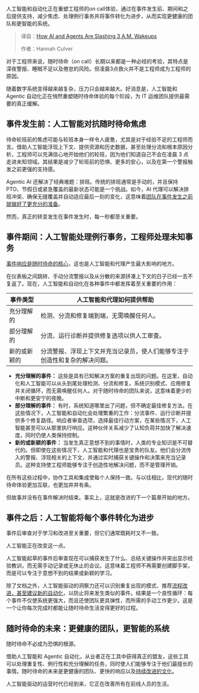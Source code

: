 <!--
title: AI和Agent联手，告别凌晨三点惊醒
cover: https://cdn.thenewstack.io/media/2025/08/145d78a4-on_call.jpg
summary: 人工智能和自动化正在重塑工程师的on call体验，通过在事件发生前、期间和之后提供支持，减少焦虑、处理例行事务并将事件转化为进步，从而实现更健康的团队和更智能的系统。
-->

人工智能和自动化正在重塑工程师的on call体验，通过在事件发生前、期间和之后提供支持，减少焦虑、处理例行事务并将事件转化为进步，从而实现更健康的团队和更智能的系统。

> 译自：[How AI and Agents Are Slashing 3 A.M. Wakeups](https://thenewstack.io/how-ai-and-agents-are-slashing-3-a-m-wakeups/)
> 
> 作者：Hannah Culver

对于工程师来说，随时待命（on call）长期以来都是一种必经的考验，其特点是深夜警报、睡眠不足以及倦怠的风险。但凌晨3点救火并不是工程师成为工程师的原因。

随着数字系统变得越来越复杂，压力只会越来越大。好消息是，人工智能和 Agentic 自动化正在悄然重塑随时待命体验的每个阶段，为 IT 运维团队提供最需要的真正缓解。

## **事件发生前：人工智能对抗随时待命焦虑**

待命轮班前的焦虑可能与轮班本身一样令人疲惫，尤其是对于经验不足的工程师而言。借助人工智能浮现上下文、提供资源和历史数据，甚至处理分流和根本原因分析，工程师可以充满信心地开始他们的轮班，因为他们知道自己不会在凌晨 3 点走进未知领域。其结果是减少了轮班前的恐惧、更多的安心，以及在第一个警报触发之前更强的支持感。

Agentic AI 还解决了经典难题：排班。传统的排班通常是手动的，并且保持 PTO、节假日或紧急覆盖的最新状态可能是一个挑战。如今，AI 代理可以解决排班冲突、确保无缝覆盖并自动适应最后一刻的变化，这意味着[团队在事件发生之前就做好了更充分的准备](https://thenewstack.io/what-can-incident-teams-learn-from-crisis-management/)。

然而，真正的转变发生在事件发生时，每一秒都至关重要。

## **事件期间：人工智能处理例行事务，工程师处理未知事务**

[事件响应是随时待命的核心](https://thenewstack.io/tech-debt-incidents-and-on-call/)，这也是人工智能和代理产生最大影响的地方。

在仪表板之间跳转、手动分流警报以及从分散的来源拼凑上下文的日子已经一去不复返了。现在，人工智能和自动化在各种事件中都发挥着至关重要的作用：

| **事件类型** | **人工智能和代理如何提供帮助** |
| --- | --- |
| 充分理解的 | 检测、分流和修复端到端，无需唤醒任何人。 |
| 部分理解的 | 分流、运行诊断并提供修复选项以供人工审查。 |
| 新的或新颖的 | 分流警报、浮现上下文并充当记录员，使人们能够专注于创造性和复杂的解决问题。 |

* **充分理解的事件：** 这些是具有已知解决方案的重复出现的问题。在这里，自动化和人工智能可以从头到尾处理检测、分流和修复。系统识别模式、应用修复并关闭循环，而无需唤醒任何人。对于随时待命的团队来说，这意味着更少的中断和更安宁的夜晚。
* **部分理解的事件：** 有时，系统知道哪里出了问题，但不确定最佳修复方法。在这些情况下，人工智能和自动化会处理繁重的工作：分流事件、运行诊断并提供多个修复路径。响应者审查选项，选择最佳行动方案，在某些情况下，人工智能甚至可以从那里执行响应。这种伙伴关系减少了认知负荷并加快了解决速度，同时仍使人类保持控制。
* **新的或新颖的事件：** 当发生真正意想不到的事情时，人类的专业知识是不可替代的。但即使在这些情况下，人工智能和代理也是宝贵的队友。他们会分流传入的警报、浮现相关的上下文，并通过实时捕获关键操作和决策来充当记录员。这种支持使工程师能够专注于创造性地解决问题，而不是管理开销。

在所有这些过程中，协作工具和集成使每个人保持一致。与以往相比，现代的随时待命体验更加互联，也更加井井有条。

但故事并没有在事件解决时结束。事实上，这就是改进的下一个篇章开始的地方。

## **事件之后：人工智能将每个事件转化为进步**

事件后审查对于学习和改进至关重要，但它们通常既耗时又不一致。

人工智能正在改变这一点。

人工智能起草的事件后审查现在可以捕获发生了什么、总结关键操作并突出显示经验教训，而无需手动记录或无休止的会议。这意味着工程师不再需要创建脚手架，而是可以专注于意想不到的结果或新颖的学习。

除了文档之外，人工智能驱动的洞察力还可以识别重复出现的模式、推荐[流程改进，甚至建议新的自动化](https://thenewstack.io/five-ways-process-automation-can-streamline-itops/)，以防止将来发生类似的事件。结果是一个良性循环：每个事件不仅使系统更强大，而且还使团队更具弹性，而所需的手动工作更少。这是一个让你每次完成时都能让随时待命生活变得更好的过程。

## **随时待命的未来：更健康的团队，更智能的系统**

随时待命不必成为恐惧的根源。

借助人工智能和 Agentic 自动化，从业者正在工具中获得真正的盟友，这些工具可以处理重复性、例行性和充分理解的任务，同时使人们能够专注于他们最擅长的事情。随时待命的未来是更健康的团队、更快的响应以及[持续改进的文化](https://thenewstack.io/three-ways-automation-can-improve-workplace-culture/)。

人工智能驱动的运营时代已经到来，它正在改善所有在前线人员的生活。